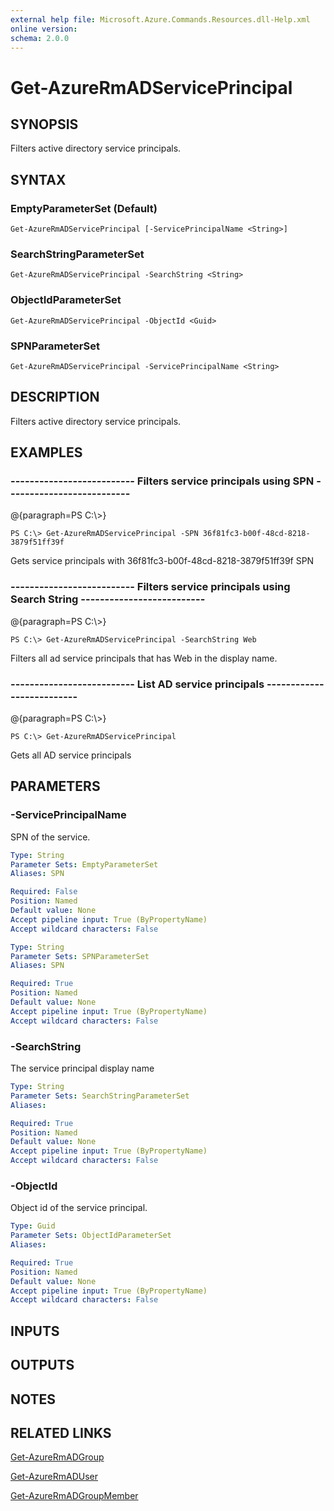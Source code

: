```yaml
---
external help file: Microsoft.Azure.Commands.Resources.dll-Help.xml
online version: 
schema: 2.0.0
---
```


# Get-AzureRmADServicePrincipal

## SYNOPSIS
Filters active directory service principals.

## SYNTAX

### EmptyParameterSet (Default)
```
Get-AzureRmADServicePrincipal [-ServicePrincipalName <String>]
```

### SearchStringParameterSet
```
Get-AzureRmADServicePrincipal -SearchString <String>
```

### ObjectIdParameterSet
```
Get-AzureRmADServicePrincipal -ObjectId <Guid>
```

### SPNParameterSet
```
Get-AzureRmADServicePrincipal -ServicePrincipalName <String>
```

## DESCRIPTION
Filters active directory service principals.

## EXAMPLES

### --------------------------  Filters service principals using SPN  --------------------------
@{paragraph=PS C:\\\>}

```
PS C:\> Get-AzureRmADServicePrincipal -SPN 36f81fc3-b00f-48cd-8218-3879f51ff39f
```

Gets service principals with 36f81fc3-b00f-48cd-8218-3879f51ff39f SPN

### --------------------------  Filters service principals using Search String  --------------------------
@{paragraph=PS C:\\\>}

```
PS C:\> Get-AzureRmADServicePrincipal -SearchString Web
```

Filters all ad service principals that has Web in the display name.

### --------------------------  List AD service principals  --------------------------
@{paragraph=PS C:\\\>}

```
PS C:\> Get-AzureRmADServicePrincipal
```

Gets all AD service principals

## PARAMETERS

### -ServicePrincipalName
SPN of the service.

```yaml
Type: String
Parameter Sets: EmptyParameterSet
Aliases: SPN

Required: False
Position: Named
Default value: None
Accept pipeline input: True (ByPropertyName)
Accept wildcard characters: False
```

```yaml
Type: String
Parameter Sets: SPNParameterSet
Aliases: SPN

Required: True
Position: Named
Default value: None
Accept pipeline input: True (ByPropertyName)
Accept wildcard characters: False
```

### -SearchString
The service principal display name

```yaml
Type: String
Parameter Sets: SearchStringParameterSet
Aliases: 

Required: True
Position: Named
Default value: None
Accept pipeline input: True (ByPropertyName)
Accept wildcard characters: False
```

### -ObjectId
Object id of the service principal.

```yaml
Type: Guid
Parameter Sets: ObjectIdParameterSet
Aliases: 

Required: True
Position: Named
Default value: None
Accept pipeline input: True (ByPropertyName)
Accept wildcard characters: False
```

## INPUTS

## OUTPUTS

## NOTES

## RELATED LINKS

[Get-AzureRmADGroup]()

[Get-AzureRmADUser]()

[Get-AzureRmADGroupMember]()

